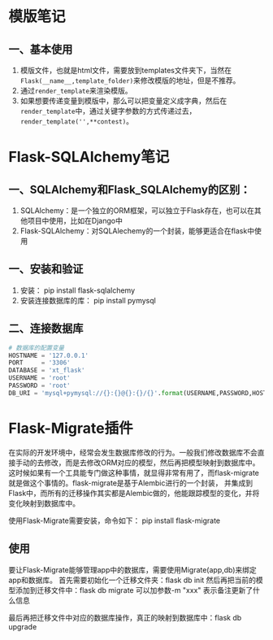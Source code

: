 # 模版笔记

## 一、基本使用
1. 模版文件，也就是html文件，需要放到templates文件夹下，当然在
`Flask(__name__,template_folder)`来修改模版的地址，但是不推荐。
2. 通过`render_template`来渲染模版。
3. 如果想要传递变量到模版中，那么可以把变量定义成字典，然后在
`render_template`中，通过关键字参数的方式传递过去，`render_template('',**contest)`。


# Flask-SQLAlchemy笔记

## 一、SQLAlchemy和Flask_SQLAlchemy的区别：
1. SQLAlchemy：是一个独立的ORM框架，可以独立于Flask存在，也可以在其他项目中使用，比如在Django中
2. Flask-SQLAlchemy：对SQLAlechemy的一个封装，能够更适合在flask中使用


## 一、安装和验证
1. 安装： pip install flask-sqlalchemy
2. 安装连接数据库的库： pip install pymysql

## 二、连接数据库
```python
# 数据库的配置变量
HOSTNAME = '127.0.0.1'
PORT     = '3306'
DATABASE = 'xt_flask'
USERNAME = 'root'
PASSWORD = 'root'
DB_URI = 'mysql+pymysql://{}:{}@{}:{}/{}'.format(USERNAME,PASSWORD,HOSTNAME,PORT,DATABASE)
```


# Flask-Migrate插件

在实际的开发环境中，经常会发生数据库修改的行为。一般我们修改数据库不会直接手动的去修改，而是去修改ORM对应的模型，然后再把模型映射到数据库中。
这时候如果有一个工具能专门做这种事情，就显得非常有用了，而flask-migrate就是做这个事情的。flask-migrate是基于Alembic进行的一个封装，
并集成到Flask中，而所有的迁移操作其实都是Alembic做的，他能跟踪模型的变化，并将变化映射到数据库中。

使用Flask-Migrate需要安装，命令如下：
pip install flask-migrate


## 使用
要让Flask-Migrate能够管理app中的数据库，需要使用Migrate(app,db)来绑定app和数据库。
首先需要初始化一个迁移文件夹：flask db init
然后再把当前的模型添加到迁移文件中：flask db migrate
可以加参数-m "xxx" 表示备注更新了什么信息

最后再把迁移文件中对应的数据库操作，真正的映射到数据库中：flask db upgrade